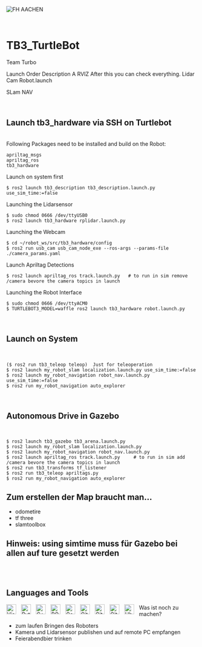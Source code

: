 ![FH AACHEN](https://www.testa-fid.de/upload/mediapool/Kunden/FH-Aachen.jpg)

<br />

# TB3_TurtleBot
Team Turbo

Launch Order
Description A
RVIZ   After this you can check everything.
Lidar
Cam 
Robot.launch

SLam
NAV


<br />

## Launch tb3_hardware via SSH on Turtlebot
<br />
Following Packages need to be installed and build on the Robot: 

```
apriltag_msgs
apriltag_ros
tb3_hardware
```
Launch on system first
```
$ ros2 launch tb3_description tb3_description.launch.py use_sim_time:=false
```


Launching the Lidarsensor 

```
$ sudo chmod 0666 /dev/ttyUSB0
$ ros2 launch tb3_hardware rplidar.launch.py
```

Launching the Webcam
```
$ cd ~/robot_ws/src/tb3_hardware/config
$ ros2 run usb_cam usb_cam_node_exe --ros-args --params-file ./camera_params.yaml
```

Launch Apriltag Detections
```
$ ros2 launch apriltag_ros track.launch.py   # to run in sim remove /camera bevore the camera topics in launch 
```
Launching the Robot Interface
```
$ sudo chmod 0666 /dev/ttyACM0
$ TURTLEBOT3_MODEL=waffle ros2 launch tb3_hardware robot.launch.py 
```
<br />

## Launch on System
<br />

```
($ ros2 run tb3_teleop teleop)  Just for teleoperation 
$ ros2 launch my_robot_slam localization.launch.py use_sim_time:=false
$ ros2 launch my_robot_navigation robot_nav.launch.py use_sim_time:=false
$ ros2 run my_robot_navigation auto_explorer
``` 

<br />

## Autonomous Drive in Gazebo 
<br />

```
$ ros2 launch tb3_gazebo tb3_arena.launch.py 
$ ros2 launch my_robot_slam localization.launch.py
$ ros2 launch my_robot_navigation robot_nav.launch.py
$ ros2 launch apriltag_ros track.launch.py     # to run in sim add /camera bevore the camera topics in launch 
$ ros2 run tb3_transforms tf_listener 
$ ros2 run tb3_teleop apriltags.py
$ ros2 run my_robot_navigation auto_explorer 
```

## Zum erstellen der Map braucht man...
- odometire
- tf three
- slamtoolbox

## Hinweis: using simtime muss für Gazebo bei allen auf **ture** gesetzt werden

<br />
<br />

## Languages and Tools

<img align="left" alt="Visual Studio Code" width="26px" src="https://cdn.jsdelivr.net/gh/devicons/devicon/icons/vscode/vscode-original.svg" style="padding-right:10px;" />
<img align="left" alt="Python" width="26px" src="https://www.inovex.de/wp-content/uploads/2021/04/training-python.png" style="padding-right:10px;" />
<img align="left" alt="C++" width="26px" src="https://www.vectorsoft.de/wp-content/uploads/2019/10/C_API.png" style="padding-right:10px;" />
<img align="left" alt="ROS" width="26px" src="https://picknik.ai/assets/images/blog_posts/ROS2/ros2.png" style="padding-right:10px;" />
<img align="left" alt="Gazebo" width="26px" src="https://upload.wikimedia.org/wikipedia/en/5/5e/Gazebo_logo_without_text.svg" style="padding-right:10px;" />
<img align="left" alt="GitLab" width="26px" src="https://iffmd.fz-juelich.de/uploads/upload_44b1fe64823271caf566fc904ad5e5f2.png" style="padding-right:10px;" />
<img align="left" alt="Git" width="26px" src="https://cdn.jsdelivr.net/gh/devicons/devicon/icons/git/git-original.svg" style="padding-right:10px;" />
<img align="left" alt="GitHub" width="26px" src="https://user-images.githubusercontent.com/3369400/139448065-39a229ba-4b06-434b-bc67-616e2ed80c8f.png" style="padding-right:10px;" />
<img align="left" alt="Ubuntu" width="26px" src="https://upload.wikimedia.org/wikipedia/commons/thumb/a/ab/Logo-ubuntu_cof-orange-hex.svg/1200px-Logo-ubuntu_cof-orange-hex.svg.png" style="padding-right:10px;


<br />
<br />


## Was ist noch zu machen?

- zum laufen Bringen des Roboters
- Kamera und Lidarsensor publishen und auf remote PC empfangen
- Feierabendbier trinken 